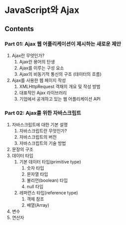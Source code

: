 # JavaScript와 Ajax
## Contents
### Part 01: Ajax 웹 어플리케이션이 제시하는 새로운 제안
1. Ajax란 무엇인가?
   1. Ajax란 용어의 탄생
   2. Ajax를 이루는 구성 요소
   3. Ajax의 비동기적 통신의 구조 (데이터의 흐름)
2. Ajax를 사용한 웹 페이지 작성
   1. XMLHttpRequest 객채의 개요 및 작성 방법
   2. 대표적인 Ajax 라이브러리
   3. 기업에서 공개하고 있는 웹 어플리케이션 API
### Part 02: Ajax를 위한 자바스크립트
1. 자바스크립트에 대한 기본 설명
   1. 자바스크립트란 무엇인가?
   2. 자바스크립트의 버전
   3. 자바스크립트의 기술 방법
2. 문장의 구조
3. 데이터 타입
   1. 기본 데이터 타입(primitive type)
      1. 숫자 타입
      2. 문자열 타입
      3. 불리언(boolean) 타입
      4. null 타입
   2. 레퍼런스 타입(reference type)
      1. 객체 참조
      2. 배열(Array)
4. 변수
5. 연산자
